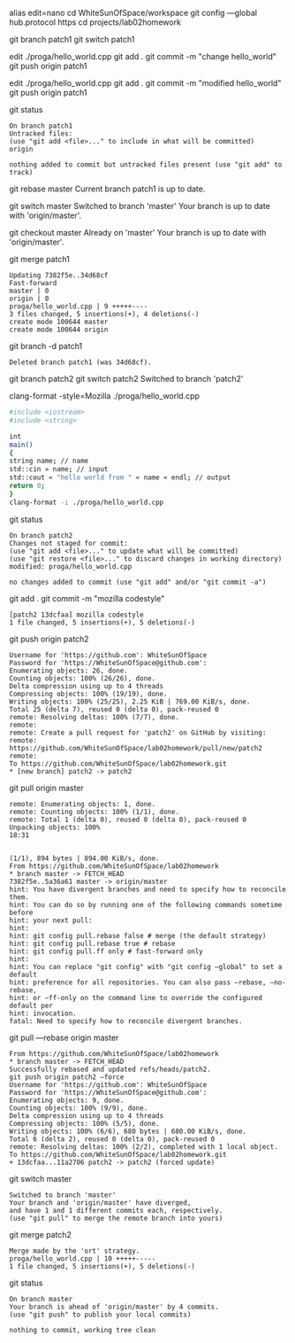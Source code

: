 
alias edit=nano
cd WhiteSunOfSpace/workspace
git config —global hub.protocol https
cd projects/lab02homework

git branch patch1
git switch patch1

edit ./proga/hello_world.cpp
git add .
git commit -m "change hello_world"
git push origin patch1

edit ./proga/hello_world.cpp
git add .
git commit -m "modified hello_world"
git push origin patch1

git status
```shell
On branch patch1
Untracked files:
(use "git add <file>..." to include in what will be committed)
origin

nothing added to commit but untracked files present (use "git add" to track)
```

git rebase master
Current branch patch1 is up to date.

git switch master
Switched to branch 'master'
Your branch is up to date with 'origin/master'.

git checkout master
Already on 'master'
Your branch is up to date with 'origin/master'.

git merge patch1
```shell
Updating 7382f5e..34d68cf
Fast-forward
master | 0
origin | 0
proga/hello_world.cpp | 9 +++++----
3 files changed, 5 insertions(+), 4 deletions(-)
create mode 100644 master
create mode 100644 origin
```

git branch -d patch1
```shell
Deleted branch patch1 (was 34d68cf).
```


git branch patch2
git switch patch2
Switched to branch 'patch2'

clang-format -style=Mozilla ./proga/hello_world.cpp
```bash
#include <iostream>
#include <string>

int
main()
{
string name; // name
std::cin » name; // input
std::cout « "hello world from " « name « endl; // output
return 0;
}
clang-format -i ./proga/hello_world.cpp
```

git status
```shell
On branch patch2
Changes not staged for commit:
(use "git add <file>..." to update what will be committed)
(use "git restore <file>..." to discard changes in working directory)
modified: proga/hello_world.cpp

no changes added to commit (use "git add" and/or "git commit -a")
```

git add .
git commit -m "mozilla codestyle"
```shell
[patch2 13dcfaa] mozilla codestyle
1 file changed, 5 insertions(+), 5 deletions(-)
```

git push origin patch2
```shell
Username for 'https://github.com': WhiteSunOfSpace
Password for 'https://WhiteSunOfSpace@github.com':
Enumerating objects: 26, done.
Counting objects: 100% (26/26), done.
Delta compression using up to 4 threads
Compressing objects: 100% (19/19), done.
Writing objects: 100% (25/25), 2.25 KiB | 769.00 KiB/s, done.
Total 25 (delta 7), reused 0 (delta 0), pack-reused 0
remote: Resolving deltas: 100% (7/7), done.
remote:
remote: Create a pull request for 'patch2' on GitHub by visiting:
remote: https://github.com/WhiteSunOfSpace/lab02homework/pull/new/patch2
remote:
To https://github.com/WhiteSunOfSpace/lab02homework.git
* [new branch] patch2 -> patch2
```

git pull origin master
```shell
remote: Enumerating objects: 1, done.
remote: Counting objects: 100% (1/1), done.
remote: Total 1 (delta 0), reused 0 (delta 0), pack-reused 0
Unpacking objects: 100%
18:31


(1/1), 894 bytes | 894.00 KiB/s, done.
From https://github.com/WhiteSunOfSpace/lab02homework
* branch master -> FETCH_HEAD
7382f5e..5a36a61 master -> origin/master
hint: You have divergent branches and need to specify how to reconcile them.
hint: You can do so by running one of the following commands sometime before
hint: your next pull:
hint:
hint: git config pull.rebase false # merge (the default strategy)
hint: git config pull.rebase true # rebase
hint: git config pull.ff only # fast-forward only
hint:
hint: You can replace "git config" with "git config —global" to set a default
hint: preference for all repositories. You can also pass —rebase, —no-rebase,
hint: or —ff-only on the command line to override the configured default per
hint: invocation.
fatal: Need to specify how to reconcile divergent branches.
```

git pull —rebase origin master
```shell
From https://github.com/WhiteSunOfSpace/lab02homework
* branch master -> FETCH_HEAD
Successfully rebased and updated refs/heads/patch2.
git push origin patch2 —force
Username for 'https://github.com': WhiteSunOfSpace
Password for 'https://WhiteSunOfSpace@github.com':
Enumerating objects: 9, done.
Counting objects: 100% (9/9), done.
Delta compression using up to 4 threads
Compressing objects: 100% (5/5), done.
Writing objects: 100% (6/6), 680 bytes | 680.00 KiB/s, done.
Total 6 (delta 2), reused 0 (delta 0), pack-reused 0
remote: Resolving deltas: 100% (2/2), completed with 1 local object.
To https://github.com/WhiteSunOfSpace/lab02homework.git
+ 13dcfaa...11a2706 patch2 -> patch2 (forced update)
```

git switch master
```shell
Switched to branch 'master'
Your branch and 'origin/master' have diverged,
and have 1 and 1 different commits each, respectively.
(use "git pull" to merge the remote branch into yours)
```

git merge patch2
```shell
Merge made by the 'ort' strategy.
proga/hello_world.cpp | 10 +++++-----
1 file changed, 5 insertions(+), 5 deletions(-)
```

git status
```shell
On branch master
Your branch is ahead of 'origin/master' by 4 commits.
(use "git push" to publish your local commits)

nothing to commit, working tree clean
```

